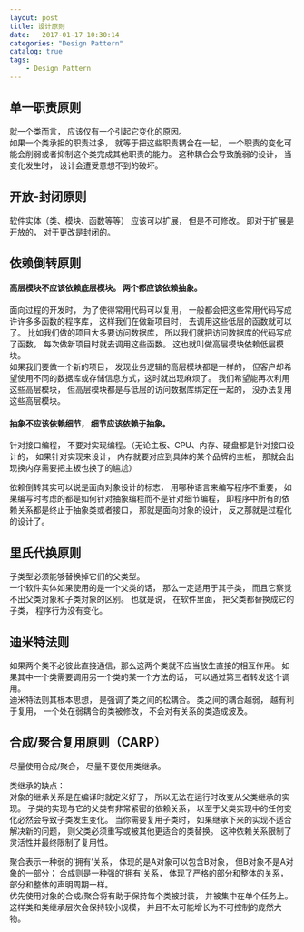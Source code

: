 ```yaml
---
layout: post
title: 设计原则
date:   2017-01-17 10:30:14
categories: "Design Pattern"
catalog: true
tags: 
    - Design Pattern
---
```




## 单一职责原则

就一个类而言， 应该仅有一个引起它变化的原因。  
如果一个类承担的职责过多， 就等于把这些职责耦合在一起， 一个职责的变化可能会削弱或者抑制这个类完成其他职责的能力。 这种耦合会导致脆弱的设计， 当变化发生时， 设计会遭受意想不到的破坏。  

## 开放-封闭原则

软件实体（类、模块、函数等等） 应该可以扩展， 但是不可修改。 即对于扩展是开放的， 对于更改是封闭的。  

## 依赖倒转原则

#### 高层模块不应该依赖底层模块。 两个都应该依赖抽象。   

面向过程的开发时， 为了使得常用代码可以复用， 一般都会把这些常用代码写成许许多多函数的程序库， 这样我们在做新项目时， 去调用这些低层的函数就可以了。 比如我们做的项目大多要访问数据库， 所以我们就把访问数据库的代码写成了函数， 每次做新项目时就去调用这些函数。 这也就叫做高层模块依赖低层模块。  
如果我们要做一个新的项目， 发现业务逻辑的高层模块都是一样的， 但客户却希望使用不同的数据库或存储信息方式，这时就出现麻烦了。 我们希望能再次利用这些高层模块， 但高层模块都是与低层的访问数据库绑定在一起的， 没办法复用这些高层模块。  

#### 抽象不应该依赖细节， 细节应该依赖于抽象。  

针对接口编程， 不要对实现编程。（无论主板、CPU、内存、硬盘都是针对接口设计的， 如果针对实现来设计， 内存就要对应到具体的某个品牌的主板， 那就会出现换内存需要把主板也换了的尴尬）    

依赖倒转其实可以说是面向对象设计的标志， 用哪种语言来编写程序不重要， 如果编写时考虑的都是如何针对抽象编程而不是针对细节编程， 即程序中所有的依赖关系都是终止于抽象类或者接口， 那就是面向对象的设计， 反之那就是过程化的设计了。  

## 里氏代换原则

子类型必须能够替换掉它们的父类型。  
一个软件实体如果使用的是一个父类的话， 那么一定适用于其子类， 而且它察觉不出父类对象和子类对象的区别。 也就是说， 在软件里面， 把父类都替换成它的子类， 程序行为没有变化。  

## 迪米特法则

如果两个类不必彼此直接通信，那么这两个类就不应当放生直接的相互作用。 如果其中一个类需要调用另一个类的某一个方法的话， 可以通过第三者转发这个调用。  
迪米特法则其根本思想， 是强调了类之间的松耦合。 类之间的耦合越弱， 越有利于复用， 一个处在弱耦合的类被修改， 不会对有关系的类造成波及。      

## 合成/聚合复用原则（CARP）

尽量使用合成/聚合， 尽量不要使用类继承。  

类继承的缺点：  
对象的继承关系是在编译时就定义好了， 所以无法在运行时改变从父类继承的实现。 子类的实现与它的父类有非常紧密的依赖关系， 以至于父类实现中的任何变化必然会导致子类发生变化。 当你需要复用子类时， 如果继承下来的实现不适合解决新的问题， 则父类必须重写或被其他更适合的类替换。 这种依赖关系限制了灵活性并最终限制了复用性。 

聚合表示一种弱的‘拥有’关系， 体现的是A对象可以包含B对象， 但B对象不是A对象的一部分； 合成则是一种强的‘拥有’关系， 体现了严格的部分和整体的关系， 部分和整体的声明周期一样。  
优先使用对象的合成/聚合将有助于保持每个类被封装， 并被集中在单个任务上。 这样类和类继承层次会保持较小规模， 并且不太可能增长为不可控制的庞然大物。  